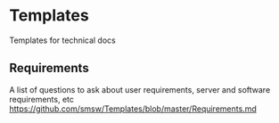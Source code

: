 Templates
=========

Templates for technical docs

## Requirements
A list of questions to ask about user requirements, server and software requirements, etc
https://github.com/smsw/Templates/blob/master/Requirements.md
